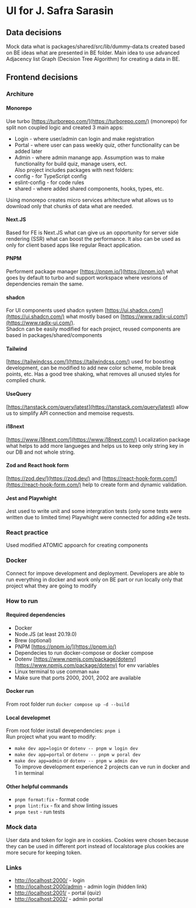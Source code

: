 # UI for J. Safra Sarasin

## Data decisions
Mock data what is packages/shared/src/lib/dummy-data.ts created based on BE ideas what are presented in BE folder.
Main idea to use advanced Adjacency list Graph (Decision Tree Algorithm) for creating a data in BE.

## Frontend decisions

### Architure

#### Monorepo
Use turbo [https://turborepo.com/](https://turborepo.com/) (monorepo) for split non coupled logic and created 3 main apps:
* Login - where user/admin can login and make registration
* Portal - where user can pass weekly quiz, other functionality can be added later
* Admin - where admin manange app. Assumption was to make functionality for build quiz, manage users, ect. \
Also project includes packages with next folders:
* config - for TypeScript config
* eslint-config - for code rules
* shared - where added shared components, hooks, types, etc.

Using monorepo creates micro services arhitecture what allows us to download only that chunks of data what are needed.

#### Next.JS
Based for FE is Next.JS what can give us an opportunity for server side rendering (SSR) what can boost the performance.
It also can be used as only for client based apps like regular React application.

#### PNPM
Performent package manager [https://pnpm.io/](https://pnpm.io/) what goes by default to turbo and support workspace where vesrions of dependencies remain the same.

#### shadcn
For UI components used shadcn system [https://ui.shadcn.com/](https://ui.shadcn.com/) what mostly based on [https://www.radix-ui.com/](https://www.radix-ui.com/). \
Shadcn can be easily modified for each project, reused components are based in packages/shared/components

#### Tailwind
[https://tailwindcss.com/](https://tailwindcss.com/) used for boosting development, can be modified to add new color scheme, mobile break points, etc. Has a good tree shaking, what removes all unused styles for complied chunk.

#### UseQuery
[https://tanstack.com/query/latest](https://tanstack.com/query/latest) allow us to simplify API connection and memoise requests.

#### i18next
[https://www.i18next.com/](https://www.i18next.com/) Localization package what helps to add more langueges and helps us to keep only string key in our DB and not whole string.

#### Zod and React hook form
[https://zod.dev/](https://zod.dev/) and [https://react-hook-form.com/](https://react-hook-form.com/) help to create form and dynamic validation.

#### Jest and Playwhight
Jest used to write unit and some intergration tests (only some tests were written due to limited time)
Playwhight were connected for adding e2e tests.

### React practice

Used modified ATOMIC appoarch for creating components

### Docker 
Connect for impove development and deployment. Developers are able to run everything in docker and work only on BE part or run locally only that project what they are going to modify

### How to run
#### Required dependencies
* Docker
* Node.JS (at least 20.19.0)
* Brew (optional)
* PNPM [https://pnpm.io/](https://pnpm.io/)
* Dependecies to run docker-compose or docker compose
* Dotenv [https://www.npmjs.com/package/dotenv](https://www.npmjs.com/package/dotenv) for env variables
* Linux terminal to use comman `make`
* Make sure that ports 2000, 2001, 2002 are available

#### Docker run
From root folder run `docker compose up -d --build`

#### Local developmet
From root folder install devependencies: `pnpm i`\
Run project what you want to modify:
* `make dev app=login` or `dotenv -- pnpm w login dev`
* `make dev app=portal` or `dotenv -- pnpm w poral dev`
* `make dev app=admin` or `dotenv -- pnpm w admin dev` \
To improve development experience 2 projects can ve run in docker and 1 in terminal

#### Other helpful commands
* `pnpm format:fix` - format code
* `pnpm lint:fix` - fix and show linting issues
* `pnpm test` - run tests

### Mock data
User data and token for login are in cookies. Cookies were chosen because they can be used in different port instead of localstorage plus cookies are more secure for keeping token.

### Links 
* [http://localhost:2000/](http://localhost:2000/) - login
* [http://localhost:2000/admin](http://localhost:2000/admin) - admin login (hidden link)
* [http://localhost:2001/](http://localhost:2001/) - portal (quiz)
* [http://localhost:2002/](http://localhost:2002/) - admin portal


